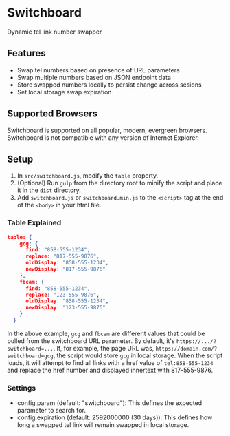 # Switchboard

Dynamic tel link number swapper

## Features

- Swap tel numbers based on presence of URL parameters
- Swap multiple numbers based on JSON endpoint data
- Store swapped numbers locally to persist change across sesions
- Set local storage swap expiration

## Supported Browsers

Switchboard is supported on all popular, modern, evergreen browsers. Switchboard is not compatible with any version of Internet Explorer.

## Setup

1. In `src/switchboard.js`, modify the `table` property.
1. (Optional) Run `gulp` from the directory root to minify the script and place it in the `dist` directory.
1. Add `switchboard.js` or `switchboard.min.js` to the `<script>` tag at the end of the `<body>` in your html file.

### Table Explained

```json
table: {
    gcg: {
      find: "858-555-1234",
      replace: "817-555-9876",
      oldDisplay: "858-555-1234",
      newDisplay: "817-555-9876"
    },
    fbcam: {
      find: "858-555-1234",
      replace: "123-555-9876",
      oldDisplay: "858-555-1234",
      newDisplay: "123-555-9876"
    }
  }
```

In the above example, `gcg` and `fbcam` are different values that could be pulled from the switchboard URL parameter. By default, it's `https://.../?switchboard=...`. If, for example, the page URL was, `https://domain.com/?switchboard=gcg`, the script would store `gcg` in local storage. When the script loads, it will attempt to find all links with a href value of `tel:858-555-1234` and replace the href number and displayed innertext with 817-555-9876.

### Settings

- config.param (default: "switchboard"): This defines the expected parameter to search for.
- config.expiration (default: 2592000000 (30 days)): This defines how long a swapped tel link will remain swapped in local storage.
